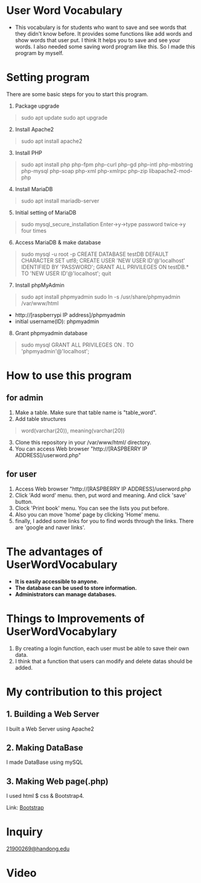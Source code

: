 # User Word Vocabulary
+ This vocabulary is for students who want to save and see words that they didn't know before. It provides some functions like add words and show words that user put. I think It helps you to save and see your words. I also needed some saving word program like this. So I made this program by myself.
# Setting program
There are some basic steps for you to start this program.
1. Package upgrade
> sudo apt update
> sudo apt upgrade
2. Install Apache2
> sudo apt install apache2
3. Install PHP
> sudo apt install php php-fpm php-curl php-gd php-intl php-mbstring php-mysql php-soap php-xml php-xmlrpc php-zip libapache2-mod-php
4. Install MariaDB 
> sudo apt install mariadb-server
5. Initial setting of MariaDB
> sudo mysql_secure_installation
> Enter->y->type password twice->y four times
6. Access MariaDB & make database
> sudo mysql -u root -p
> CREATE DATABASE testDB DEFAULT CHARACTER SET utf8;
> CREATE USER 'NEW USER ID'@'localhost' IDENTIFIED BY 'PASSWORD';
> GRANT ALL PRIVILEGES ON testDB.* TO 'NEW USER ID'@'localhost';
> quit
7. Install phpMyAdmin
> sudo apt install phpmyadmin
> sudo ln -s /usr/share/phpmyadmin /var/www/html

+ http://[raspberrypi IP address]/phpmyadmin
+ initial username(ID): phpmyadmin

8. Grant phpmyadmin database
> sudo mysql
> GRANT ALL PRIVILEGES ON *.* TO 'phpmyadmin'@'localhost';

# How to use this program
## for admin
1. Make a table. Make sure that table name is "table_word".
2. Add table structures
> word(varchar(20)), meaning(varchar(20))
3. Clone this repository in your /var/www/html/ directory.
4. You can access Web browser "http://[RASPBERRY IP ADDRESS]/userword.php"

## for user
1. Access Web browser "http://[RASPBERRY IP ADDRESS]/userword.php
2. Click 'Add word' menu. then, put word and meaning. And click 'save' button.
3. Clock 'Print book' menu. You can see the lists you put before.
4. Also you can move 'home' page by clicking 'Home' menu.
5. finally, I added some links for you to find words through the links. There are 'google and naver links'.
 
# The advantages of UserWordVocabulary
+ __It is easily accessible to anyone.__
+ __The database can be used to store information.__
+ __Administrators can manage databases.__

# Things to Improvements of UserWordVocabylary
1. By creating a login function, each user must be able to save their own data.
2. I think that a function that users can modify and delete datas should be added.

# My contribution to this project

## 1. Building a Web Server
I built a Web Server using Apache2
## 2. Making DataBase
I made DataBase using mySQL
## 3. Making Web page(.php)
I used html $ css & Bootstrap4. 

Link: [Bootstrap][bootstraplink]

[bootstraplink]: https://www.w3schools.com/bootstrap4/default.asp "Go bootstrap"

# Inquiry
21900269@handong.edu

# Video






